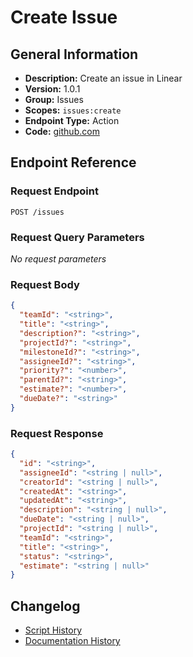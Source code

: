 <!-- BEGIN GENERATED CONTENT -->
# Create Issue

## General Information

- **Description:** Create an issue in Linear
- **Version:** 1.0.1
- **Group:** Issues
- **Scopes:** `issues:create`
- **Endpoint Type:** Action
- **Code:** [github.com](https://github.com/NangoHQ/integration-templates/tree/main/integrations/linear/actions/create-issue.ts)


## Endpoint Reference

### Request Endpoint

`POST /issues`

### Request Query Parameters

_No request parameters_

### Request Body

```json
{
  "teamId": "<string>",
  "title": "<string>",
  "description?": "<string>",
  "projectId?": "<string>",
  "milestoneId?": "<string>",
  "assigneeId?": "<string>",
  "priority?": "<number>",
  "parentId?": "<string>",
  "estimate?": "<number>",
  "dueDate?": "<string>"
}
```

### Request Response

```json
{
  "id": "<string>",
  "assigneeId": "<string | null>",
  "creatorId": "<string | null>",
  "createdAt": "<string>",
  "updatedAt": "<string>",
  "description": "<string | null>",
  "dueDate": "<string | null>",
  "projectId": "<string | null>",
  "teamId": "<string>",
  "title": "<string>",
  "status": "<string>",
  "estimate": "<string | null>"
}
```

## Changelog

- [Script History](https://github.com/NangoHQ/integration-templates/commits/main/integrations/linear/actions/create-issue.ts)
- [Documentation History](https://github.com/NangoHQ/integration-templates/commits/main/integrations/linear/actions/create-issue.md)

<!-- END  GENERATED CONTENT -->

